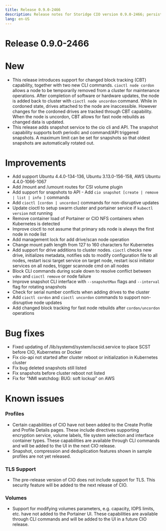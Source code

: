 ```yaml
---
title: Release 0.9.0-2466
description: Release notes for Storidge CIO version 0.9.0-2466; persistent volumes for kubernetes pods  
lang: en-US
---
```


# Release 0.9.0-2466
# New
- This release introduces support for changed block tracking (CBT) capability, together with two new
CLI commands. `cioctl node cordon` allows a node to be temporarily removed from a cluster for
maintenance operations. After completion of software or hardware updates, the node is added back to
cluster with `cioctl node uncordon` command. While in cordoned state, drives attached to the node are
inaccessible. However changes for the cordoned drives are tracked through CBT capability. When the
node is uncordon, CBT allows for fast node rebuilds as changed data is updated.
- This release adds snapshot service to the cio cli and API. The snapshot capability supports both periodic and
command/API triggered snapshots. A maximum limit can be set for snapshots so that oldest snapshots are
automatically rotated out.

# Improvements
- Add support Ubuntu 4.4.0-134-136, Ubuntu 3.13.0-156-158, AWS Ubuntu 4.4.0-1066-1067
- Add /mount and /umount routes for CSI volume plugin
- Add support for snapshots to API - Add `cio snapshot [create | remove | list | info ]` commands
- Add `cioctl [cordon | uncordon]` commands for non-disruptive updates
- Update cioctl to setup swarm cluster and portainer service if `kubectl version` not running
- Remove container load of Portainer or CIO NFS containers when Kubernetes is detected
- Improve cioctl to not assume that primary sds node is always the first node in node list
- Add management lock for add drive/scan node operation
- Change mount path length from 127 to 160 characters for Kubernetes
- Add support for drive additions to cluster nodes. `cioctl` checks new drive, initializes metadata,
notifies sds to modify configuration file to all nodes, restart iscsi target service on target node,
restart iscsi initiator services on all nodes, trigger scannode cmd on all nodes
- Block CLI commands during scale down to resolve conflict between `vdmv` and `cioctl remove` or node failure
- Improve snapshot CLI interface with `--snapshotMax` flags and `--interval` flag for rotating snapshots
- Check for serial number conflicts when adding drives to the cluster
- Add `cioctl cordon` and `cioctl uncordon` commands to support non-disruptive node updates
- Add changed block tracking for fast node rebuilds after `cordon/uncordon` operations

# Bug fixes
- Fixed updating of /lib/systemd/system/iscsid.service to place SCST before CIO, Kubernetes or Docker
- Fix cio-api not started after cluster reboot or initialization in Kubernetes cluster
- Fix bug deleted snapshots still listed
- Fix snapshots before cluster reboot not listed
- Fix for "NMI watchdog: BUG: soft lockup" on AWS

# Known issues
### Profiles
- Certain capabilities of CIO have not been added to the Create Profile and Profile Details pages.
These include directives supporting encryption service, volume labels, file system selection and
interface container types. These capabilities are available through CLI commands and will be added to
the UI in the next CIO release.
- Snapshot, compression and deduplication features shown in sample
profiles are not yet released.
### TLS Support
- The pre-release version of CIO does not include support for TLS. This security feature will be added
to the next release of CIO.
### Volumes
- Support for modifying volumes parameters, e.g. capacity, IOPS limits, etc. have not added to the
Portainer UI. These capabilities are available through CLI commands and will be added to the UI in a
future CIO release.

